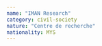 ```yaml
---
name: "IMAN Research"
category: civil-society
nature: "Centre de recherche"
nationality: MYS
---
```

    